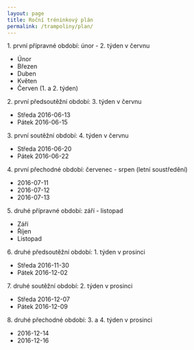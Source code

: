 ```yaml
---
layout: page
title: Roční tréninkový plán
permalink: /trampoliny/plan/
---
```


1\. první přípravné období: únor - 2. týden v červnu

* Únor
* Březen
* Duben
* Květen
* Červen (1. a 2. týden)

2\. první předsoutěžní období: 3. týden v červnu

* Středa 2016-06-13
* Pátek 2016-06-15

3\. první soutěžní období: 4. týden v červnu

* Středa 2016-06-20
* Pátek 2016-06-22

4\. první přechodné období: červenec - srpen (letní soustředění)

* 2016-07-11
* 2016-07-12
* 2016-07-13

5\. druhé přípravné období: září - listopad

* Září
* Říjen
* Listopad

6\. druhé předsoutěžní období: 1. týden v prosinci

* Středa 2016-11-30
* Pátek 2016-12-02

7\. druhé soutěžní období: 2. týden v prosinci

* Středa 2016-12-07
* Pátek 2016-12-09

8\. druhé přechodné období: 3. a 4. týden v prosinci

* 2016-12-14
* 2016-12-16

